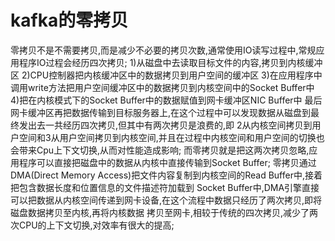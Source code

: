 # kafka的零拷贝
  零拷贝不是不需要拷贝,而是减少不必要的拷贝次数,通常使用IO读写过程中,常规应用程序IO过程会经历四次拷贝;
  1)从磁盘中去读取目标文件的内容,拷贝到内核缓冲区
  2)CPU控制器把内核缓冲区中的数据拷贝到用户空间的缓冲区
  3)在应用程序中调用write方法把用户空间缓冲区中的数据拷贝到内核空间中的Socket Buffer中
  4)把在内核模式下的Socket Buffer中的数据赋值到网卡缓冲区NIC Buffer中
  最后网卡缓冲区再把数据传输到目标服务器上,在这个过程中可以发现数据从磁盘到最终发出去一共经历四次拷贝,但其中有两次拷贝是浪费的,即
2从内核空间拷贝到用户空间和3从用户空间拷贝到内核空间,并且在过程中内核空间和用户空间的切换也会带来Cpu上下文切换,从而对性能造成影响;
  而零拷贝就是把这两次拷贝忽略,应用程序可以直接把磁盘中的数据从内核中直接传输到Socket Buffer;
  零拷贝通过DMA(Direct Memory Access)把文件内容复制到内核空间的Read Buffer中,接着把包含数据长度和位置信息的文件描述符加载到
Socket Buffer中,DMA引擎直接可以把数据从内核空间传递到网卡设备,在这个流程中数据只经历了两次拷贝,即将磁盘数据拷贝至内核,再将内核数据
拷贝至网卡,相较于传统的四次拷贝,减少了两次CPU的上下文切换,对效率有很大的提高; 